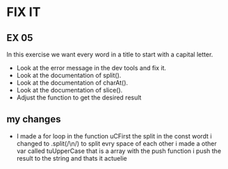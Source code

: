 # FIX IT
## EX 05
In this exercise we want every word in a title to start with a capital letter.
* Look at the error message in the dev tools and fix it.
* Look at the documentation of split().
* Look at the documentation of charAt().
* Look at the documentation of slice().
* Adjust the function to get the desired result

## my changes 

* I made a for loop in the function uCFirst the split in the const wordt i changed to .split(/\n/) to split evry space of each other i made a other var called tuUpperCase that is a array with the push function i push the result to the string and thats it actuelie